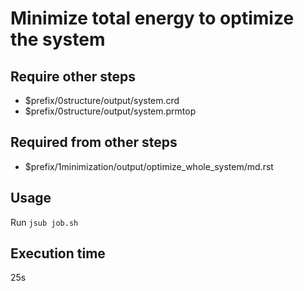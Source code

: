 # Minimize total energy to optimize the system

## Require other steps

- $prefix/0structure/output/system.crd
- $prefix/0structure/output/system.prmtop

## Required from other steps

- $prefix/1minimization/output/optimize_whole_system/md.rst

## Usage

Run `jsub job.sh`

## Execution time

25s
